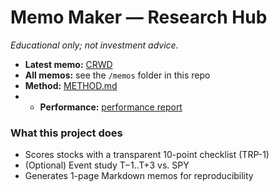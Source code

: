 # Memo Maker — Research Hub
_Educational only; not investment advice._

- **Latest memo:** [CRWD](../memos/)  
- **All memos:** see the `/memos` folder in this repo  
- **Method:** [METHOD.md](../METHOD.md)
- - **Performance:** [performance report](../studies/performance.md)


### What this project does
- Scores stocks with a transparent 10-point checklist (TRP-1)
- (Optional) Event study T−1..T+3 vs. SPY
- Generates 1-page Markdown memos for reproducibility
